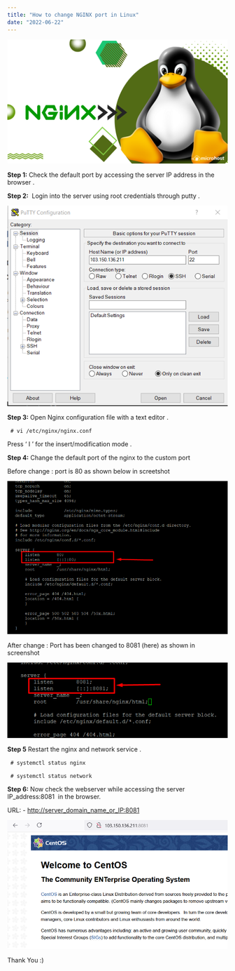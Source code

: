 ```yaml
---
title: "How to change NGINX port in Linux"
date: "2022-06-22"
---
```


![](images/How-to-change-NGINX-port-in-Linux-1024x576.png)

**Step 1:** Check the default port by accessing the server IP address in the browser .

**Step 2:**  Login into the server using root credentials through putty .

![](images/pasted-image-0-20.png)

**Step 3:** Open Nginx configuration file with a text editor .

```
 # vi /etc/nginx/nginx.conf
```

Press ‘ I ’ for the insert/modification mode .

**Step 4:** Change the default port of the nginx to the custom port

Before change : port is 80 as shown below in screetshot

![](images/pasted-image-0-4-2.png)

After change : Port has been changed to 8081 (here) as shown in screenshot

![](images/pasted-image-0-5-2.png)

**Step 5** Restart the nginx and network service .

```
 # systemctl status nginx 
```

```
 # systemctl status network 
```

**Step 6:** Now check the webserver while accessing the server IP\_address:8081  in the browser. 

URL: - [http://server\_domain\_name\_or\_IP:8081](http://server_domain_name_or_ip:8081/)

![](images/pasted-image-0-8-2.png)

Thank You :)
